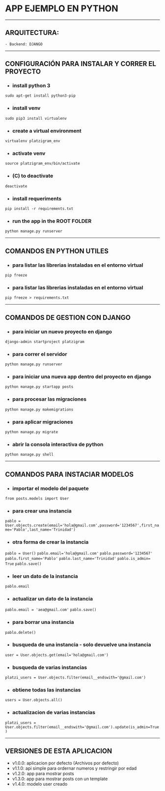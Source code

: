 # APP EJEMPLO EN PYTHON

<hr />

## ARQUITECTURA:
    - Backend: DJANGO

<hr />

## CONFIGURACIÓN PARA INSTALAR Y CORRER EL PROYECTO
- ###  install python 3
`sudo apt-get install python3-pip`
- ###  install venv
`sudo pip3 install virtualenv` 
- ### create a virtual environment
`virtualenv platzigram_env`
- ### activate venv
`source platzigram_env/bin/activate`
- ### (C) to deactivate
`deactivate`
- ### install requeriments 
`pip install -r requirements.txt`
- ### run the app in the ROOT FOLDER
`python manage.py runserver`

<hr />

## COMANDOS EN PYTHON UTILES
- ### para listar las librerias instaladas en el entorno virtual
`pip freeze`
- ### para listar las librerias instaladas en el entorno virtual
`pip freeze > requirements.txt`

<hr />

## COMANDOS DE GESTION CON DJANGO
- ### para iniciar un nuevo proyecto en django
`django-admin startproject platzigram`
- ### para correr el servidor
`python manage.py runserver`
- ### para iniciar una nueva app dentro del proyecto en django
`python manage.py startapp posts`
- ### para procesar las migraciones
`python manage.py makemigrations`
- ### para aplicar migraciones
`python manage.py migrate`
- ### abrir la consola interactiva de python
`python manage.py shell`

<hr />

## COMANDOS PARA INSTACIAR MODELOS

- ### importar el modelo del paquete
`from posts.models import User`
- ### para crear una instancia
`pablo = User.objects.create(email='hola@gmail.com',password='1234567',first_name='Pablo',last_name='Trinidad')`
- ### otra forma de crear la instancia
`pablo = User()`
`pablo.email='hola@gmail.com'`
`pablo.password='1234567'`
`pablo.first_name='Pablo'`
`pablo.last_name='Trinidad'`
`pablo.is_admin= True`
`pablo.save()`
- ### leer un dato de la instancia
`pablo.email`
- ### actualizar un dato de la instancia
`pablo.email = 'aea@gmail.com'`
`pablo.save()`
- ### para borrar una instancia
`pablo.delete()`
- ### busqueda de una instancia - solo devuelve una instancia
`user = User.objects.get(email='hola@gmail.com')`
- ### busqueda de varias instancias
`platzi_users = User.objects.filter(email__endswith='@gmail.com')`
- ### obtiene todas las instancias
`users = User.objects.all()`
- ### actualizacion de varias instancias
`platzi_users = User.objects.filter(email__endswith='@gmail.com').update(is_admin=True)`
<hr />

## VERSIONES DE ESTA APLICACION
- v1.0.0: aplicacion por defecto (Archivos por defecto)
- v1.1.0: api simple para ordernar numeros y restringir por edad
- v1.2.0: app para mostrar posts
- v1.3.0: app para mostrar posts con un template
- v1.4.0: modelo user creado


